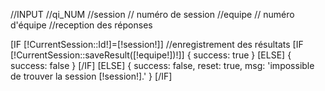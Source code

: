 //INPUT
//qi_NUM
//session // numéro de session
//equipe  // numéro d'équipe
//reception des réponses

[IF [!CurrentSession::Id!]=[!session!]]
        //enregistrement des résultats
        [IF [!CurrentSession::saveResult([!equipe!])!]]
            {
                success: true
            }
        [ELSE]
            {
                success: false
            }
        [/IF]
[ELSE]
{
    success: false,
    reset: true,
    msg: 'impossible de trouver la session [!session!].'
}
[/IF]